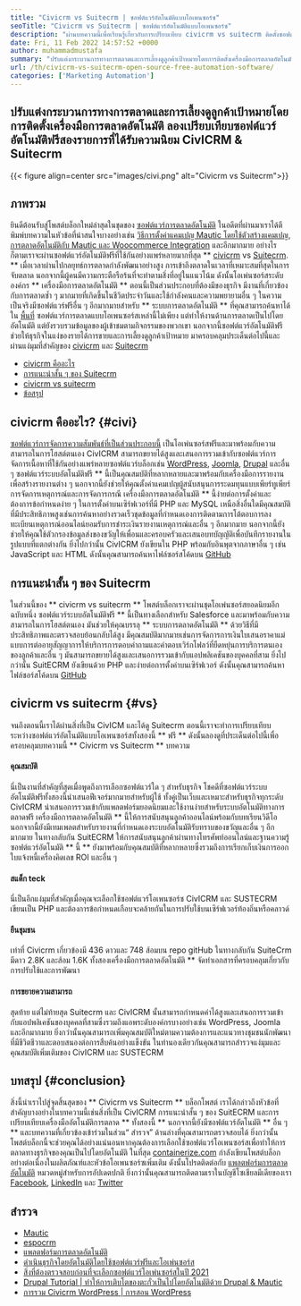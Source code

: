 ```yaml
---
title: "Civicrm vs Suitecrm | ซอฟต์แวร์อัตโนมัติแบบโอเพนซอร์ซ" 
seoTitle: "Civicrm vs Suitecrm | ซอฟต์แวร์อัตโนมัติแบบโอเพนซอร์ซ" 
description: "ผ่านบทความนี้เพื่อเรียนรู้เกี่ยวกับการเปรียบเทียบ civicrm vs suitecrm ติดตั้งซอฟต์แวร์อัตโนมัติการตลาดโอเพนซอร์ซเพื่อให้ได้เปรียบในการแข่งขัน" 
date: Fri, 11 Feb 2022 14:57:52 +0000
author: muhammadmustafa
summary: "ปรับแต่งกระบวนการทางการตลาดและการเลี้ยงดูลูกค้าเป้าหมายโดยการติดตั้งเครื่องมือการตลาดอัตโนมัติ ลองเปรียบเทียบซอฟต์แวร์อัตโนมัติฟรีสองรายการที่ได้รับความนิยม CivICRM & amp; Suitecrm" 
url: /th/civicrm-vs-suitecrm-open-source-free-automation-software/
categories: ['Marketing Automation']
---
```


## ปรับแต่งกระบวนการทางการตลาดและการเลี้ยงดูลูกค้าเป้าหมายโดยการติดตั้งเครื่องมือการตลาดอัตโนมัติ ลองเปรียบเทียบซอฟต์แวร์อัตโนมัติฟรีสองรายการที่ได้รับความนิยม CivICRM & Suitecrm

{{< figure align=center src="images/civi.png" alt="Civicrm vs Suitecrm">}}


## ภาพรวม
ยินดีต้อนรับสู่โพสต์บล็อกใหม่ล่าสุดในชุดของ [ซอฟต์แวร์การตลาดอัตโนมัติ][1] ในอดีตที่ผ่านมาเราได้ตีพิมพ์บทความในหัวข้อที่น่าสนใจบางอย่างเช่น [วิธีการตั้งค่าแคมเปญ Mautic โดยใช้ตัวสร้างแคมเปญ][2], [การตลาดอัตโนมัติกับ Mautic และ Woocommerce Integration][3] และอีกมากมาย อย่างไรก็ตามเราจะผ่านซอฟต์แวร์อัตโนมัติฟรีที่ใช้กันอย่างแพร่หลายมากที่สุด ** [civicrm][4] vs [Suitecrm][5]. ** เมื่อเวลาผ่านไปกลยุทธ์การตลาดกำลังพัฒนาอย่างสูง การเข้าถึงตลาดในเวลาที่เหมาะสมที่สุดในการจับตลาด นอกจากนี้ผู้คนมีความกระตือรือร้นที่จะทำตามสิ่งที่อยู่ในแนวโน้ม
ดังนั้นโอเพ่นซอร์สระดับองค์กร ** เครื่องมือการตลาดอัตโนมัติ ** ตอนนี้เป็นส่วนประกอบที่ต้องมีของธุรกิจ มีงานที่เกี่ยวข้องกับการตลาดซ้ำ ๆ มากมายที่เกิดขึ้นในชีวิตประจำวันและใช้กำลังคนและความพยายามอื่น ๆ ในความเป็นจริงมีซอฟต์แวร์ฟรีอื่น ๆ อีกมากมายสำหรับ ** ระบบการตลาดอัตโนมัติ ** ที่คุณสามารถค้นหาได้ใน [พื้นที่][6] ซอฟต์แวร์การตลาดแบบโอเพนซอร์สเหล่านี้ไม่เพียง แต่ทำให้งานด้านการตลาดเป็นไปโดยอัตโนมัติ แต่ยังรวบรวมข้อมูลของผู้เข้าชมตามกิจกรรมของพวกเขา นอกจากนี้ซอฟต์แวร์อัตโนมัติฟรีช่วยให้ธุรกิจในแง่ของรายได้การขายและการเลี้ยงดูลูกค้าเป้าหมาย มาครอบคลุมประเด็นต่อไปนี้และผ่านแง่มุมที่สำคัญของ [civicrm][4] และ [Suitecrm][5]
  * [civicrm คืออะไร][7]
  * [การแนะนำสั้น ๆ ของ Suitecrm][8]
  * [civicrm vs suitecrm][9]
  * [ข้อสรุป][10]

## civicrm คืออะไร? {#civi}
[ซอฟต์แวร์การจัดการความสัมพันธ์ที่เป็นส่วนประกอบนี้][4] เป็นโอเพ่นซอร์สฟรีและมาพร้อมกับความสามารถในการโฮสต์ตนเอง CivICRM สามารถขยายได้สูงและเสนอการรวมเข้ากับซอฟต์แวร์การจัดการเนื้อหาที่ใช้กันอย่างแพร่หลายซอฟต์แวร์บล็อกเช่น [WordPress][11], [Joomla][12], [Drupal][13] และอื่น ๆ ซอฟต์แวร์ระบบอัตโนมัติฟรี ** นี้เป็นคุณสมบัติที่หลากหลายและมาพร้อมกับเครื่องมือการรายงานเพื่อสร้างรายงานต่าง ๆ นอกจากนี้ยังช่วยให้คุณตั้งค่าแคมเปญผู้สนับสนุนการระดมทุนแบบเพียร์ทูเพียร์การจัดการเหตุการณ์และการจัดการกรณี
เครื่องมือการตลาดอัตโนมัติ ** นี้ง่ายต่อการตั้งค่าและต้องการข้อกำหนดง่าย ๆ ในการตั้งค่าบนเซิร์ฟเวอร์ที่มี PHP และ MySQL เหนือสิ่งอื่นใดมีคุณสมบัติที่มีประสิทธิภาพสูงเช่นการค้นหาอย่างรวดเร็วชุดข้อมูลที่กำหนดเองการติดตามการโต้ตอบการลงทะเบียนเหตุการณ์ออนไลน์ยอมรับการชำระเงินรายงานเหตุการณ์และอื่น ๆ อีกมากมาย นอกจากนี้ยังช่วยให้คุณใช้ตัวกรองข้อมูลส่งของขวัญให้เพื่อนและครอบครัวและเสนอบทบัญญัติเพื่อบันทึกรายงานในรูปแบบที่แตกต่างกัน ยิ่งไปกว่านั้น CivICRM ยังเขียนใน PHP พร้อมกับอินพุตจากภาษาอื่น ๆ เช่น JavaScript และ HTML ดังนั้นคุณสามารถค้นหาไฟล์ซอร์สโค้ดบน [GitHub][14]

## การแนะนำสั้น ๆ ของ Suitecrm
ในส่วนนี้ของ ** civicrm vs suitecrm ** โพสต์บล็อกเราจะผ่านชุดโอเพ่นซอร์สยอดนิยมอีกฉบับหนึ่ง ซอฟต์แวร์ระบบอัตโนมัติฟรี ** นี้เป็นทางเลือกสำหรับ Salesforce และมาพร้อมกับความสามารถในการโฮสต์ตนเอง มันช่วยให้คุณบรรลุ ** ระบบการตลาดอัตโนมัติ ** ด้วยวิธีที่มีประสิทธิภาพและตรวจสอบย้อนกลับได้สูง มีคุณสมบัติมากมายเช่นการจัดการการเงินใบเสนอราคาแม่แบบการต่ออายุสัญญาการให้บริการการตอบคำถามและคำตอบเวิร์กโฟลว์ที่ยืดหยุ่นการบริการตนเองของลูกค้าและอื่น ๆ มันสามารถขยายได้สูงและเสนอการรวมเข้ากับแอปพลิเคชันของบุคคลที่สาม ยิ่งไปกว่านั้น SuitECRM ยังเขียนด้วย PHP และง่ายต่อการตั้งค่าบนเซิร์ฟเวอร์ ดังนั้นคุณสามารถค้นหาไฟล์ซอร์สโค้ดบน [GitHub][15]

## civicrm vs suitecrm {#vs}
จนถึงตอนนี้เราได้ผ่านสิ่งที่เป็น CivICM และได้ดู Suitecrm ตอนนี้เราจะทำการเปรียบเทียบระหว่างซอฟต์แวร์อัตโนมัติแบบโอเพนซอร์สทั้งสองนี้ ** ฟรี ** ดังนั้นลองดูที่ประเด็นต่อไปนี้เพื่อครอบคลุมบทความนี้ ** Civicrm vs Suitecrm ** บทความ

#### คุณสมบัติ
นี่เป็นงานที่สำคัญที่สุดเมื่อพูดถึงการเลือกซอฟต์แวร์ใด ๆ สำหรับธุรกิจ โชคดีที่ซอฟต์แวร์ระบบอัตโนมัติฟรีทั้งสองนี้นำเสนอฟีเจอร์มากมายสำหรับผู้ใช้ ทั้งคู่เป็นเว็บและเหมาะสำหรับธุรกิจทุกระดับ CivICRM นำเสนอการรวมเข้ากับแพลตฟอร์มยอดนิยมและใช้งานง่ายสำหรับระบบอัตโนมัติทางการตลาดฟรี เครื่องมือการตลาดอัตโนมัติ ** นี้ให้การสนับสนุนลูกค้าออนไลน์พร้อมกับบทเรียนวิดีโอ นอกจากนี้ยังมีเทมเพลตสำหรับรายงานที่กำหนดเองระบบอัตโนมัติรับทราบของขวัญและอื่น ๆ อีกมากมาย ในทางกลับกัน SuitECRM ให้การสนับสนุนลูกค้าผ่านทางโทรศัพท์ออนไลน์และฐานความรู้ ซอฟต์แวร์อัตโนมัติ ** นี้ ** ยังมาพร้อมกับคุณสมบัติที่หลากหลายซึ่งรวมถึงการเรียกเก็บเงินการออกใบแจ้งหนี้เครื่องคิดเลข ROI และอื่น ๆ

#### สแต็ก teck
นี่เป็นอีกแง่มุมที่สำคัญเมื่อคุณจะเลือกใช้ซอฟต์แวร์โอเพนซอร์ซ CivICRM และ SUSTECRM เขียนเป็น PHP และต้องการข้อกำหนดเกือบจะคล้ายกันในการปรับใช้บนเซิร์ฟเวอร์ท้องถิ่นหรือคลาวด์

#### ยืนชุมชน
เท่าที่ Civicrm เกี่ยวข้องมี 436 ดาวและ 748 ส้อมบน repo gitHub ในทางกลับกัน SuiteCrm มีดาว 2.8K และส้อม 1.6K ทั้งสองเครื่องมือการตลาดอัตโนมัติ ** จัดทำเอกสารที่ครอบคลุมเกี่ยวกับการปรับใช้และการพัฒนา

#### การขยายความสามารถ
สุดท้าย แต่ไม่ท้ายสุด Suitecrm และ CivICRM นั้นสามารถกำหนดค่าได้สูงและเสนอการรวมเข้ากับแอปพลิเคชันของบุคคลที่สามซึ่งรวมถึงแอพระดับองค์กรบางอย่างเช่น WordPress, Joomla และอีกมากมาย ยิ่งกว่านั้นคุณสามารถเพิ่มคุณสมบัติใหม่ตามความต้องการและแนวทางชุมชนนักพัฒนาที่มีชีวิตชีวาและตอบสนองต่อการสืบค้นอย่างแข็งขัน
ในทำนองเดียวกันคุณสามารถสำรวจแง่มุมและคุณสมบัติเพิ่มเติมของ CivICRM และ SUSTECRM

## บทสรุป {#conclusion}
สิ่งนี้นำเราไปสู่จุดสิ้นสุดของ ** Civicrm vs Suitecrm ** บล็อกโพสต์ เราได้กล่าวถึงหัวข้อที่สำคัญบางอย่างในบทความนี้เช่นสิ่งที่เป็น CivICRM การแนะนำสั้น ๆ ของ SuitECRM และการเปรียบเทียบเครื่องมืออัตโนมัติการตลาด ** ทั้งสองนี้ ** นอกจากนี้ยังมีซอฟต์แวร์อัตโนมัติ ** อื่น ๆ ** และบทความที่เกี่ยวข้องเข้าร่วมในส่วน“ สำรวจ” ด้านล่างที่คุณสามารถตรวจสอบได้ ยิ่งกว่านั้นโพสต์บล็อกนี้จะช่วยคุณได้อย่างแน่นอนหากคุณต้องการเลือกใช้ซอฟต์แวร์โอเพนซอร์สเพื่อทำให้การตลาดทางธุรกิจของคุณเป็นไปโดยอัตโนมัติ
ในที่สุด [containerize.com][16] กำลังเขียนโพสต์บล็อกอย่างต่อเนื่องในผลิตภัณฑ์และหัวข้อโอเพนซอร์ซเพิ่มเติม ดังนั้นโปรดติดต่อกับ [แพลตฟอร์มการตลาดอัตโนมัติ][6] หมวดหมู่สำหรับการอัปเดตปกติ ยิ่งกว่านั้นคุณสามารถติดตามเราในบัญชีโซเชียลมีเดียของเรา [Facebook][17], [LinkedIn][18] และ [Twitter][19]

## สำรวจ
  * [Mautic][20]
  * [espocrm][21]
  * [แพลตฟอร์มการตลาดอัตโนมัติ][6]
  * [ดำเนินธุรกิจโดยอัตโนมัติโดยใช้ซอฟต์แวร์ฟรีและโอเพ่นซอร์ส][22]
  * [สิ่งที่ต้องตรวจสอบก่อนที่จะเลือกซอฟต์แวร์โอเพ่นซอร์สในปี 2021][23]
  * [Drupal Tutorial | ทำให้การเติบโตของตะกั่วเป็นไปโดยอัตโนมัติด้วย Drupal & Mautic][24]
  * [การรวม Civicrm WordPress | การสอน WordPress][25]

  
[1]: https://blog.containerize.com/category/marketing-automation/
[2]: https://blog.containerize.com/marketing-automation/how-to-setup-marketing-campaigns-using-mautic-campaign-builder/
[3]: https://blog.containerize.com/blogging/marketing-automation-using-mautic-and-wordpress-woocommerce/
[4]: https://products.containerize.com/marketing-automation/civicrm/
[5]: https://products.containerize.com/marketing-automation/suitecrm/
[6]: https://products.containerize.com/marketing-automation/
[7]: #civi
[8]: #suite
[9]: #vs
[10]: #Conclusion
[11]: https://products.containerize.com/blogging/wordpress/
[12]: https://products.containerize.com/content-management/joomla/
[13]: https://products.containerize.com/content-management/drupal/
[14]: https://github.com/civicrm/civicrm-core
[15]: https://github.com/salesagility/SuiteCRM
[16]: https://www.containerize.com/
[17]: https://web.facebook.com/containerize
[18]: https://www.linkedin.com/company/containerize/
[19]: https://twitter.com/containerize_co
[20]: https://products.containerize.com/marketing-automation/mautic/
[21]: https://products.containerize.com/marketing-automation/espocrm/
[22]: https://blog.containerize.com/blogging/automate-business-operations-using-open-source-software/
[23]: https://blog.containerize.com/cmdb-software/things-to-review-before-opting-open-source-software-in-2021/
[24]: https://blog.containerize.com/content-management/drupal-tutorial-automate-lead-growth-with-drupal-mautic/
[25]: https://blog.containerize.com/blogging/civicrm-wordpress-integration-wordpress-tutorial/
